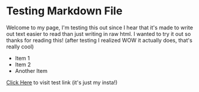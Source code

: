 
# Testing Markdown File

Welcome to my page, I'm testing this out since I hear that it's made to write out 
text easier to read than just writing in raw html. I wanted to try it out so thanks for reading this!
(after testing I realized WOW it actually does, that's really cool)

- Item 1
- Item 2
- Another Item

[Click Here](https://www.instagram.com/tung_t_tran/) to visit test link (it's just my insta!)